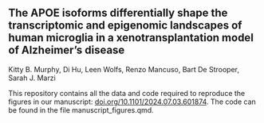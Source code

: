 ## The APOE isoforms differentially shape the transcriptomic and epigenomic landscapes of human microglia in a xenotransplantation model of Alzheimer’s disease   

Kitty B. Murphy, Di Hu, Leen Wolfs, Renzo Mancuso, Bart De Strooper, Sarah J. Marzi

This repository contains all the data and code required to reproduce the figures in our manuscript: [doi.org/10.1101/2024.07.03.601874](doi.org/10.1101/2024.07.03.601874). The code can be found in the file manuscript_figures.qmd. 
